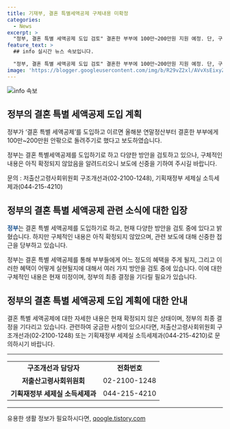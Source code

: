 ```yaml
---
title: 기재부, 결혼 특별세액공제 구체내용 미확정
categories:
  - News
excerpt: >
  "정부, 결혼 특별 세액공제 도입 검토" 결혼한 부부에 100만~200만원 지원 예정. 단, 구체적 내용 미정. 사진은 사용 불가. (자료출처=정책브리핑 www.korea.kr)
feature_text: >
  ## info 실시간 뉴스 속보입니다.

  "정부, 결혼 특별 세액공제 도입 검토" 결혼한 부부에 100만~200만원 지원 예정. 단, 구체적 내용 미정. 사진은 사용 불가. (자료출처=정책브리핑 www.korea.kr)
image: 'https://blogger.googleusercontent.com/img/b/R29vZ2xl/AVvXsEixyZcFfHzMRdzZMjFBmAUKJYCLCGyLL1o632UiGVXcaFdKo_bkvkuCioo0uUKlGfBVcT3P84aROyZIXSBEx3Aw5nCQ3pTgDom1WDC4m8eifvWiAmWEEVb4x6G_l8C0QH225ldMjyaFvpxGEBGNO37VmDTDMHGhJPq73UglMfDca1-0aw/s1600/blogspot.png'
---
```


<p><img src="https://blogger.googleusercontent.com/img/b/R29vZ2xl/AVvXsEixyZcFfHzMRdzZMjFBmAUKJYCLCGyLL1o632UiGVXcaFdKo_bkvkuCioo0uUKlGfBVcT3P84aROyZIXSBEx3Aw5nCQ3pTgDom1WDC4m8eifvWiAmWEEVb4x6G_l8C0QH225ldMjyaFvpxGEBGNO37VmDTDMHGhJPq73UglMfDca1-0aw/s1600/blogspot.png" alt="info 속보" /></p>

<h2 data-ke-size="size26">정부의 결혼 특별 세액공제 도입 계획</h2>

<p data-ke-size="size16">정부가 ‘결혼 특별 세액공제’를 도입하고 이르면 올해분 연말정산부터 결혼한 부부에게 100만~200만원 안팎으로 돌려주기로 했다고 보도하였습니다.</p>

<p data-ke-size="size16">정부는 결혼 특별세액공제를 도입하기로 하고 다양한 방안을 검토하고 있으나, 구체적인 내용은 아직 확정되지 않았음을 알려드리오니 보도에 신중을 기하여 주시길 바랍니다.</p>

<p data-ke-size="size16">문의 : 저출산고령사회위원회 구조개선과(02-2100-1248), 기획재정부 세제실 소득세제과(044-215-4210)</p>

<h2 data-ke-size="size26">정부의 결혼 특별 세액공제 관련 소식에 대한 입장</h2>

<p data-ke-size="size16"><b><span style="color: #1a5490;">정부</span></b>는 결혼 특별 세액공제를 도입하기로 하고, 현재 다양한 방안을 검토 중에 있다고 밝혔습니다. 하지만 구체적인 내용은 아직 확정되지 않았으며, 관련 보도에 대해 신중한 접근을 당부하고 있습니다.</p>

<p data-ke-size="size16">정부는 결혼 특별 세액공제를 통해 부부들에게 어느 정도의 혜택을 주게 될지, 그리고 이러한 혜택이 어떻게 실현될지에 대해서 여러 가지 방안을 검토 중에 있습니다. 이에 대한 구체적인 내용은 현재 미정이며, 정부의 최종 결정을 기다릴 필요가 있습니다.</p>

<h2 data-ke-size="size26">정부의 결혼 특별 세액공제 도입 계획에 대한 안내</h2>

<p data-ke-size="size16">결혼 특별 세액공제에 대한 자세한 내용은 현재 확정되지 않은 상태이며, 정부의 최종 결정을 기다리고 있습니다. 관련하여 궁금한 사항이 있으시다면, 저출산고령사회위원회 구조개선과(02-2100-1248) 또는 기획재정부 세제실 소득세제과(044-215-4210)로 문의하시기 바랍니다.</p>

<hr>

<p data-ke-size="size16"></p>

<table>
    <tbody>
        <tr>
            <td style="text-align: center; height: 17px;"><b>구조개선과 담당자</b></td>
            <td style="text-align: center; height: 17px;"><b>전화번호</b></td>
        </tr>
        <tr>
            <td style="text-align: center; height: 17px;"><b>저출산고령사회위원회</b></td>
            <td style="text-align: center; height: 17px;">02-2100-1248</td>
        </tr>
        <tr>
            <td style="text-align: center; height: 17px;"><b>기획재정부 세제실 소득세제과</b></td>
            <td style="text-align: center; height: 17px;">044-215-4210</td>
        </tr>
    </tbody>
</table>

<p data-ke-size="size16"></p>

<p><hr></p>
유용한 생활 정보가 필요하시다면, <a href="https://qoogle.tistory.com" rel="dofollow">qoogle.tistory.com</a>


